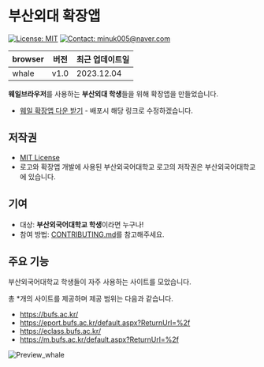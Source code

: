 # 부산외대 확장앱

[![License: MIT](https://img.shields.io/badge/License-MIT-yellow.svg)](https://opensource.org/licenses/MIT)
[![Contact: minuk005@naver.com](https://img.shields.io/badge/Contact-minuk005@naver.com-important)](mailto:minuk005@naver.com)

| browser | 버전 | 최근 업데이트일    |
| ------- | ---- | ------------------ |
| whale   | v1.0 | 2023.12.04 |

**웨일브라우저**를 사용하는 **부산외대 학생**들을 위해 확장앱을 만들었습니다.

- [웨일 확장앱 다운 받기]() - 배포시 해당 링크로 수정하겠습니다.

## 저작권

- [MIT License](LICENSE)
- 로고와 확장앱 개발에 사용된 부산외국어대학교 로고의 저작권은 부산외국어대학교에 있습니다.


## 기여

- 대상: **부산외국어대학교 학생**이라면 누구나!
- 참여 방법: [CONTRIBUTING.md](CONTRIBUTING.md)를 참고해주세요.

## 주요 기능

부산외국어대학교 학생들이 자주 사용하는 사이트를 모았습니다.

총 *개의 사이트를 제공하며 제공 범위는 다음과 같습니다.
- https://bufs.ac.kr/
- https://eport.bufs.ac.kr/default.aspx?ReturnUrl=%2f
- https://eclass.bufs.ac.kr/
- https://m.bufs.ac.kr/default.aspx?ReturnUrl=%2f



![Preview_whale](https://github.com/SAMEZ-0129/BUFS-Direct/assets/81644075/fcd6c490-2a06-47af-b682-297cd0cc4b2a")
